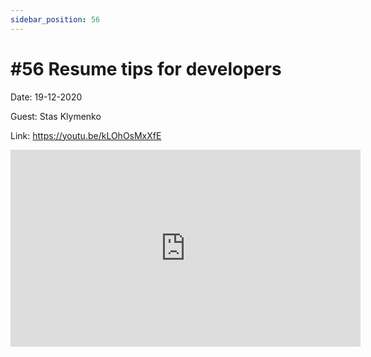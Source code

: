 ```yaml
---
sidebar_position: 56
---
```


# #56 Resume tips for developers

Date: 19-12-2020

Guest: Stas Klymenko

Link: https://youtu.be/kLOhOsMxXfE

<iframe width="560" height="315" src="https://www.youtube.com/embed/kLOhOsMxXfE" title="YouTube video player" frameborder="0" allow="accelerometer; autoplay; clipboard-write; encrypted-media; gyroscope; picture-in-picture; web-share" allowfullscreen></iframe>